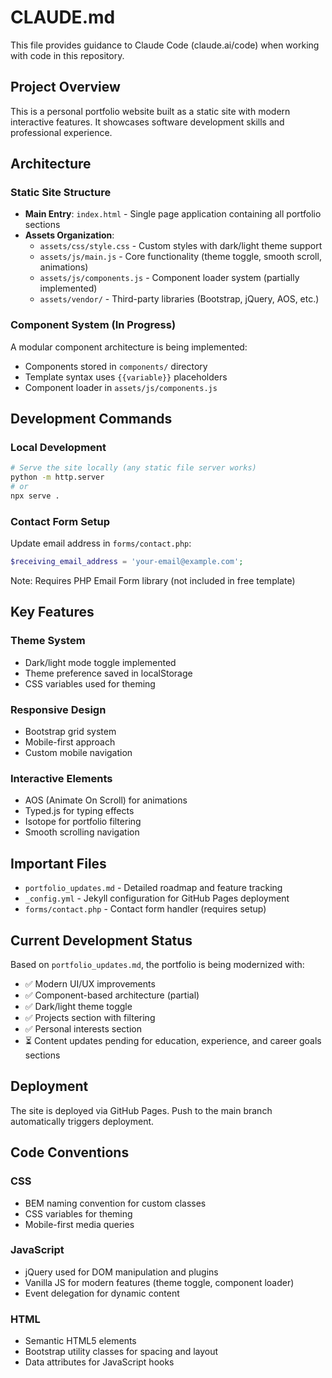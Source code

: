 # CLAUDE.md

This file provides guidance to Claude Code (claude.ai/code) when working with code in this repository.

## Project Overview

This is a personal portfolio website built as a static site with modern interactive features. It showcases software development skills and professional experience.

## Architecture

### Static Site Structure
- **Main Entry**: `index.html` - Single page application containing all portfolio sections
- **Assets Organization**: 
  - `assets/css/style.css` - Custom styles with dark/light theme support
  - `assets/js/main.js` - Core functionality (theme toggle, smooth scroll, animations)
  - `assets/js/components.js` - Component loader system (partially implemented)
  - `assets/vendor/` - Third-party libraries (Bootstrap, jQuery, AOS, etc.)

### Component System (In Progress)
A modular component architecture is being implemented:
- Components stored in `components/` directory
- Template syntax uses `{{variable}}` placeholders
- Component loader in `assets/js/components.js`

## Development Commands

### Local Development
```bash
# Serve the site locally (any static file server works)
python -m http.server
# or
npx serve .
```

### Contact Form Setup
Update email address in `forms/contact.php`:
```php
$receiving_email_address = 'your-email@example.com';
```
Note: Requires PHP Email Form library (not included in free template)

## Key Features

### Theme System
- Dark/light mode toggle implemented
- Theme preference saved in localStorage
- CSS variables used for theming

### Responsive Design
- Bootstrap grid system
- Mobile-first approach
- Custom mobile navigation

### Interactive Elements
- AOS (Animate On Scroll) for animations
- Typed.js for typing effects
- Isotope for portfolio filtering
- Smooth scrolling navigation

## Important Files

- `portfolio_updates.md` - Detailed roadmap and feature tracking
- `_config.yml` - Jekyll configuration for GitHub Pages deployment
- `forms/contact.php` - Contact form handler (requires setup)

## Current Development Status

Based on `portfolio_updates.md`, the portfolio is being modernized with:
- ✅ Modern UI/UX improvements
- ✅ Component-based architecture (partial)
- ✅ Dark/light theme toggle
- ✅ Projects section with filtering
- ✅ Personal interests section
- ⏳ Content updates pending for education, experience, and career goals sections

## Deployment

The site is deployed via GitHub Pages. Push to the main branch automatically triggers deployment.

## Code Conventions

### CSS
- BEM naming convention for custom classes
- CSS variables for theming
- Mobile-first media queries

### JavaScript
- jQuery used for DOM manipulation and plugins
- Vanilla JS for modern features (theme toggle, component loader)
- Event delegation for dynamic content

### HTML
- Semantic HTML5 elements
- Bootstrap utility classes for spacing and layout
- Data attributes for JavaScript hooks
